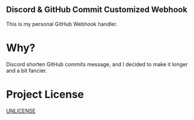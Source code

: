 ## Discord & GitHub Commit Customized Webhook
This is my personal GitHub Webhook handler.

# Why?
Discord shorten GitHub commits message, and I decided to make it longer and a bit fancier.

# Project License
[UNLICENSE](LICENSE)